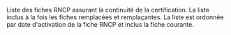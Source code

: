Liste des fiches RNCP assurant la continuité de la certification. La liste inclus à la fois les fiches remplacées et remplaçantes. La liste est ordonnée par date d'activation de la fiche RNCP et inclus la fiche courante.
